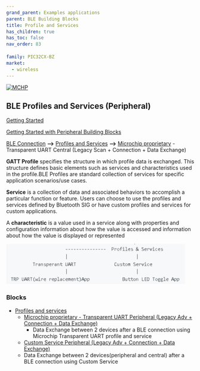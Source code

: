 ```yaml
---
grand_parent: Examples applications
parent: BLE Building Blocks
title: Profile and Services
has_children: true
has_toc: false
nav_order: 83

family: PIC32CX-BZ
market:
  - wireless
---
```

[![MCHP](https://www.microchip.com/ResourcePackages/Microchip/assets/dist/images/logo.png)](https://www.microchip.com)
## BLE Profiles and Services (Peripheral)
[Getting Started](../../readme.md)

[Getting Started with Peripheral Building Blocks](../readme.md)

[BLE Connection](../connection/readme.md) **-->** [Profiles and Services](../profiles_services/readme.md) **-->** [Microchip proprietary](trp_uart/readme.md) - Transparent UART Central (Legacy Scan + Connection + Data Exchange)</a>

**GATT Profile** specifies the structure in which profile data is exchanged. This structure defines basic elements such as services and characteristics used in the profile.BLE Profiles are standard collection of services for specific application scenarios/use cases.

**Service** is a collection of data and associated behaviors to accomplish a particular function or feature. Users can choose to use the profiles and services defined by Bluetooth SIG or have custom profiles and services for custom applications.

A **characteristic** is a value used in a service along with properties and configuration information about how the value is accessed and information about how the value is displayed or represented

![](media/image1.PNG)	

### Blocks
-   [Profiles and services](readme.md)
    -   [Microchip proprietary - Transparent UART Peripheral (Legacy Adv + Connection + Data Exchange)](trp_uart/readme.md)
    	- Data Exchange between 2 devices after a BLE connection using Microchip Transparent UART profile and service 
    -   [Custom Service Peripheral (Legacy Adv + Connection + Data Exchange)](custom_service/readme.md)
      - Data Exchange between 2 devices(peripheral and central) after a BLE connection using Custom Service 





